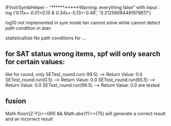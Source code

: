 IFInstrSymbHelper - "***********Warning: everything false" 
with input : log ('0.11*x+-0.01<0.15 & 0.34*x+-0.13>-0.48', '0.21256684491978617')

log10 not implemented in sym mode
tan cannot solve while cannot detect path condition in atan

statisticallize No path conditions for ...

## for SAT status wrong items, spf will only search for certain values:
like for round, only 
SETest_round.run(-99.5)  --> Return Value: 0.0
SETest_round.run(0.5)  --> Return Value: 0.0
SETest_round.run(65.5)  --> Return Value: 0.0
SETest_round.run(99.5)  --> Return Value: 0.0
are tested.

## fusion
Math.floor((Z-Y))==(89) && Math.abs(Y)==(75) will generate a correct result and an incorrect result